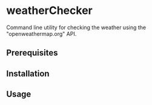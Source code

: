 # weatherChecker

Command line utility for checking the weather using the "openweathermap.org" API.

## Prerequisites


## Installation

## Usage
